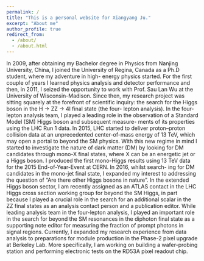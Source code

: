 ```yaml
---
permalink: /
title: "This is a personal website for Xiangyang Ju."
excerpt: "About me"
author_profile: true
redirect_from: 
  - /about/
  - /about.html
---
```


In 2009, after obtaining my Bachelor degree in Physics from Nanjing University, China, 
I joined the University of Regina, Canada as a Ph.D student, 
where my adventure in high- energy physics started. 
For the first couple of years I learned physics analysis and detector performance and then, 
in 2011, I seized the opportunity to work with Prof. Sau Lan Wu at the University of Wisconsin-Madison. 
Since then, my research project was sitting squarely at the forefront of scientific inquiry: 
the search for the Higgs boson in the H &rarr; ZZ &rarr; 4l final state (the four- lepton analysis). 
In the four-lepton analysis team, I played a leading role in the observation of a Standard Model (SM) 
Higgs boson and subsequent measure- ments of its properties using the LHC Run 1 data. 
In 2015, LHC started to deliver proton–proton collision data at an unprecedented center-of-mass energy of 13 TeV, which may open a portal to beyond the SM physics. With this new regime in mind I started to investigate the nature of dark matter (DM) by looking for DM candidates through mono-X final states, where X can be an energetic jet or a Higgs boson. I produced the first mono-Higgs results using 13 TeV data for the 2015 End-of-Year-Event at CERN. In 2016, whilst search- ing for DM candidates in the mono-jet final state, I expanded my interest to addressing the question of “Are there other Higgs bosons in nature”. In the extended Higgs boson sector, I am recently assigned as an ATLAS contact in the LHC Higgs cross section working group for beyond the SM Higgs, in part because I played a crucial role in the search for an additional scalar in the ZZ final states as an analysis contact person and a publication editor. While leading analysis team in the four-lepton analysis, I played an important role in the search for beyond the SM resonances in the diphoton final state as a supporting note editor for measuring the fraction of prompt photons in signal regions. Currently, I expanded my research experience from data analysis to preparations for module production in the Phase-2 pixel upgrade at Berkeley Lab. More specifically, I am working on building a wafer-probing station and performing electronic tests on the RD53A pixel readout chip.
